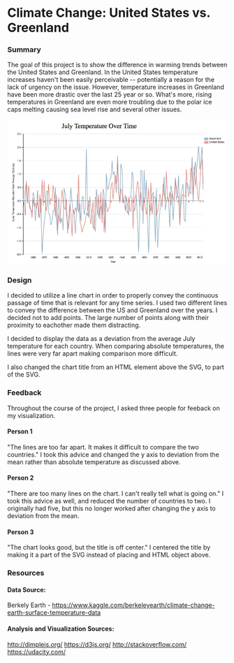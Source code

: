 # Climate Change: United States vs. Greenland

### Summary
The goal of this project is to show the difference in warming trends between the United States and Greenland.  In the United States temperature increases haven't been easily perceivable -- potentially a reason for the lack of urgency on the issue.  However, temperature increases in Greenland have been more drastic over the last 25 year or so.  What's more, rising temperatures in Greenland are even more troubling due to the polar ice caps melting causing sea level rise and several other issues.

![alt text](https://github.com/blemi4/climate/blob/master/final-vis.png?raw=true)

### Design
I decided to utilize a line chart in order to properly convey the continuous passage of time that is relevant for any time series.  I used two different lines to convey the difference between the US and Greenland over the years.  I decided not to add points.  The large number of points along with their proximity to eachother made them distracting.

I decided to display the data as a deviation from the average July temperature for each country.  When comparing absolute temperatures, the lines were very far apart making comparison more difficult.  

I also changed the chart title from an HTML element above the SVG, to part of the SVG.  

### Feedback
Throughout the course of the project, I asked three people for feeback on my visualization.  

#### Person 1
"The lines are too far apart.  It makes it difficult to compare the two countries."  I took this advice and changed the y axis to deviation from the mean rather than absolute temperature as discussed above.

#### Person 2
"There are too many lines on the chart.  I can't really tell what is going on."  I took this advice as well, and reduced the number of countries to two.  I originally had five, but this no longer worked after changing the y axis to deviation from the mean.  

#### Person 3
"The chart looks good, but the title is off center."  I centered the title by making it a part of the SVG instead of placing and HTML object above.


### Resources
#### Data Source:

Berkely Earth - https://www.kaggle.com/berkeleyearth/climate-change-earth-surface-temperature-data 

#### Analysis and Visualization Sources:

http://dimplejs.org/
https://d3js.org/
http://stackoverflow.com/
https://udacity.com/
